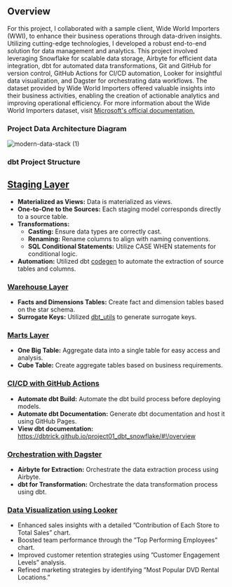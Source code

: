 ## Overview
For this project, I collaborated with a sample client, Wide World Importers (WWI), to enhance their business operations through data-driven insights. Utilizing cutting-edge technologies, I developed a robust end-to-end solution for data management and analytics. This project involved leveraging Snowflake for scalable data storage, Airbyte for efficient data integration, dbt for automated data transformations, Git and GitHub for version control, GitHub Actions for CI/CD automation, Looker for insightful data visualization, and Dagster for orchestrating data workflows. The dataset provided by Wide World Importers offered valuable insights into their business activities, enabling the creation of actionable analytics and improving operational efficiency. For more information about the Wide World Importers dataset, visit [Microsoft's official documentation.](https://learn.microsoft.com/en-us/sql/samples/wide-world-importers-what-is?view=sql-server-ver16)

### Project Data Architecture Diagram
![modern-data-stack (1)](https://github.com/user-attachments/assets/d5e9095b-2c6b-4a8b-b2e5-210e3de212fc)

### dbt Project Structure
## [Staging Layer](https://github.com/dbtrick/project02_dbt_snowflake/tree/main/models/staging)
- **Materialized as Views:** Data is materialized as views.
- **One-to-One to the Sources:** Each staging model corresponds directly to a source table.
- **Transformations:**
    - **Casting:** Ensure data types are correctly cast.
    - **Renaming:** Rename columns to align with naming conventions.
    - **SQL Conditional Statements:** Utilize CASE WHEN statements for conditional logic.
- **Automation:** Utilized dbt [codegen](https://hub.getdbt.com/dbt-labs/codegen/latest/) to automate the extraction of source tables and columns.
  
### [Warehouse Layer](https://github.com/dbtrick/project02_dbt_snowflake/tree/main/models/warehouse)
- **Facts and Dimensions Tables:** Create fact and dimension tables based on the star schema.
- **Surrogate Keys:** Utilized [dbt_utils](https://hub.getdbt.com/dbt-labs/dbt_utils/latest/) to generate surrogate keys.
  
### [Marts Layer](https://github.com/dbtrick/project02_dbt_snowflake/tree/main/models/marts)
- **One Big Table:** Aggregate data into a single table for easy access and analysis.
- **Cube Table:** Create aggregate tables based on business requirements.

### [CI/CD with GitHub Actions](https://github.com/dbtrick/project02_dbt_snowflake/blob/main/.github/workflows/dbt_build_ci.yml)
- **Automate dbt Build:** Automate the dbt build process before deploying models.
- **Automate dbt Documentation:** Generate dbt documentation and host it using GitHub Pages.
- **View dbt documentation:** https://dbtrick.github.io/project01_dbt_snowflake/#!/overview

### [Orchestration with Dagster](https://github.com/dbtrick/project02_dbt_snowflake/tree/main/dw_dagster)
- **Airbyte for Extraction:** Orchestrate the data extraction process using Airbyte.
- **dbt for Transformation:** Orchestrate the data transformation process using dbt.

### [Data Visualization using Looker](https://lookerstudio.google.com/reporting/4b27a047-c5e6-4e6a-bd0e-f913677c2b79/page/Dub4D)
- Enhanced sales insights with a detailed ”Contribution of Each Store to Total Sales” chart.
- Boosted team performance through the ”Top Performing Employees” chart.
- Improved customer retention strategies using ”Customer Engagement Levels” analysis.
- Refined marketing strategies by identifying ”Most Popular DVD Rental Locations.”



